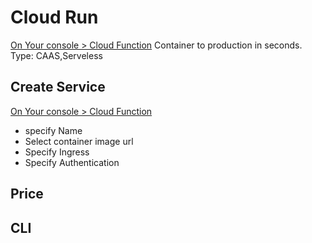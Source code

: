 # Cloud Run
[On Your console > Cloud Function](https://console.cloud.google.com/run)
Container to production in seconds. Type: CAAS,Serveless
## Create Service
[On Your console > Cloud Function](https://console.cloud.google.com/run)
- specify Name
- Select container image url
- Specify Ingress
- Specify Authentication
## Price

## CLI